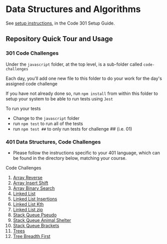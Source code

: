 # Data Structures and Algorithms

See [setup instructions](https://codefellows.github.io/setup-guide/code-301/3-code-challenges), in the Code 301 Setup Guide.

## Repository Quick Tour and Usage

### 301 Code Challenges

Under the `javascript` folder, at the top level, is a sub-folder called `code-challenges`

Each day, you'll add one new file to this folder to do your work for the day's assigned code challenge

If you have not already done so, run `npm install` from within this folder to setup your system to be able to run tests using `Jest`

To run your tests

- Change to the `javascript` folder
- run `npm test` to run all of the tests
- run `npm test ##` to only run tests for challenge ## (i.e. 01)

### 401 Data Structures, Code Challenges

- Please follow the instructions specific to your 401 language, which can be found in the directory below, matching your course.

Code Challenges

1. [Array Reverse](/python/code_challenges/array_reverse/README.md)
2. [Array Insert Shift](/python/code_challenges/array_insert_shift/README.md)
3. [Array Binary Search](/python/code_challenges/array_binary_search/README.md)
4. [Linked List](/python/code_challenges/linked_list/README.md)
5. [Linked List Insertions](/python/docs/linked_list_insertions/README.md)
6. [Linked List Kth](/python/docs//linked_list_kth/README.md)
7. [Linked List zip](/python/code_challenges/linked_list_zip/README.md)
8. [Stack Queue Pseudo](/python/code_challenges/stack_queue_pseudo/README.md)
9. [Stack Queue Animal Shelter](python/docs/stack_queue_animal_shelter/README.md)
10. [Stack Queue Brackets](python/docs/stack_queue_brackets/README.md)
11. [Trees](python/docs/trees/README.md)
12. [Tree Breadth First](python/docs/tree_breadth_first/README.md)
